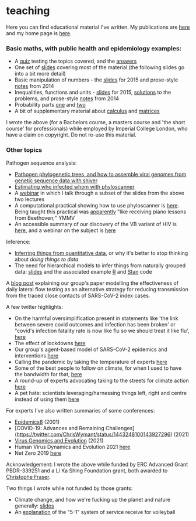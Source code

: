 # teaching

Here you can find educational material I've written. My publications are [here](https://scholar.google.co.uk/citations?user=OJ6t2UwAAAAJ) and my home page is [here](https://www.bdi.ox.ac.uk/Team/c-wymant).

### Basic maths, with public health and epidemiology examples:
* A [quiz](basic_maths/InductionQuiz.pdf) testing the topics covered, and the [answers](basic_maths/QuizAnswers.pdf)
* One set of [slides](basic_maths/ShortCourse_MathsRefresher2015_ChrisWymant.pdf) covering most of the material (the following slides go into a bit more detail)
* Basic manipulation of numbers - the [slides](basic_maths/Lecture1.pdf) for 2015 and prose-style [notes](basic_maths/Lecture1_2014.pdf) from 2014
* Inequalities, functions and units - [slides](basic_maths/Lecture2.pdf) for 2015, [solutions](basic_maths/Lecture2_solutions.pdf) to the problems, and prose-style [notes](basic_maths/Lecture2_2014.pdf) from 2014
* Probability parts [one](basic_maths/Lecture7_part1.pdf) and [two](basic_maths/Lecture7_part2.pdf)
* A bit of supplementary material about [calculus](basic_maths/PostXmas_Calculus.pdf) and [matrices](basic_maths/PostXmas_matrices.pdf)  

I wrote the above (for a Bachelors course, a masters course and 'the short course' for professionals) while employed by Imperial College London, who have a claim on copyright. Do not re-use this material.


### Other topics

Pathogen sequence analysis:
* [Pathogen phylogenetic trees, and how to assemble viral genomes from genetic sequence data with shiver](other_topics/Wymant_Lecture1_shiver.pdf)
* [Estimating who infected whom with phyloscanner](other_topics/Wymant_Lecture2_phyloscanner.pdf)
* A [webinar](https://www.youtube.com/watch?v=TR2a46vBwGY) in which I talk through a subset of the slides from the above two lectures
* A computational practical showing how to use phyloscanner is [here](https://drive.google.com/drive/folders/0BwygWUC73hnxbGtHSFpWdzYzVkk?resourcekey=0-Zjt4kVHja6Djo7qKsN3r5Q&usp=sharing). Being taught this practical was [apparently](https://www.krisp.org.za/blogs.php?id=48) "like receiving piano lessons from Beethoven;" YMMV
* An accessible summary of our discovery of the VB variant of HIV is [here](https://www.beehive.ox.ac.uk/hiv-lineage), and a webinar on the subject is [here](https://www.youtube.com/watch?v=hQ-M1MyXtHM)

Inference:
* [Inferring things from quantitative data](other_topics/2021-09-29_Chris_InferenceOnly.pdf), or why it's better to stop thinking about _doing things to data_
* The need for hierarchical models to infer things from naturally grouped data: [slides](other_topics/2022-04-06_TrainingSession_Chris_HierarchicalModellingGroupedData.pdf) and the associated example [R](other_topics/HierarchicalSchools.R) and [Stan](other_topics/HierarchicalSchools.stan) code

A [blog post](https://www.coronavirus-fraser-group.org/blog#8august2021) explaining our group's paper modelling the effectiveness of daily lateral flow testing as an alternative strategy for reducing transmission from the traced close contacts of SARS-CoV-2 index cases.

A few twitter highlights:
* On the harmful oversimplification present in statements like 'the link between severe covid outcomes and infection has been broken' or "covid's infection fatality rate is now like flu so we should treat it like flu', [here](https://twitter.com/ChrisWymant/status/1412436234845175812)
* The effect of lockdowns [here](https://twitter.com/ChrisWymant/status/1321543816298614784)
* Our group's agent-based model of SARS-CoV-2 epidemics and interventions [here](https://twitter.com/ChrisWymant/status/1308751845997903881)
* Calling the pandemic by taking the temperature of experts [here](https://twitter.com/ChrisWymant/status/1231635888595197952)
* Some of the best people to follow on climate, for when I used to have the bandwidth for that, [here](https://twitter.com/ChrisWymant/status/1225491802574217220)
* A round-up of experts advocating taking to the streets for climate action [here](https://twitter.com/ChrisWymant/status/1180468223889874945)
* A pet hate: scientists leveraging/harnessing things left, right and centre instead of using them [here](https://twitter.com/ChrisWymant/status/1082201811640086528)

For experts I've also written summaries of some conferences:
* [Epidemics8](https://twitter.com/ChrisWymant/status/1465775301972185088) (2001) 
* [COVID-19: Advances and Remaining Challenges] (https://twitter.com/ChrisWymant/status/1443248100143927296) (2021)
* [Virus Genomics and Evolution](https://twitter.com/ChrisWymant/status/1438178907438653441) (2021)
* Human Virus Dynamics and Evolution 2021 [here](https://twitter.com/ChrisWymant/status/1390733002754379784)
* Net Zero 2019 [here](https://twitter.com/ChrisWymant/status/1171361818847121408) 

Acknowledgement: I wrote the above while funded by ERC Advanced Grant PBDR-339251 and a Li Ka Shing Foundation grant, both awarded to [Christophe Fraser](https://www.bdi.ox.ac.uk/Team/christophe-fraser).

Two things I wrote while not funded by those grants:
* Climate change, and how we're fucking up the planet and nature generally: [slides](other_topics/GroupMeeting_ClimateStuff_BoxesWithinBoxes.pdf)
* An [explanation](other_topics/The_5-1_explained.pdf) of the "5-1" system of service receive for volleyball
